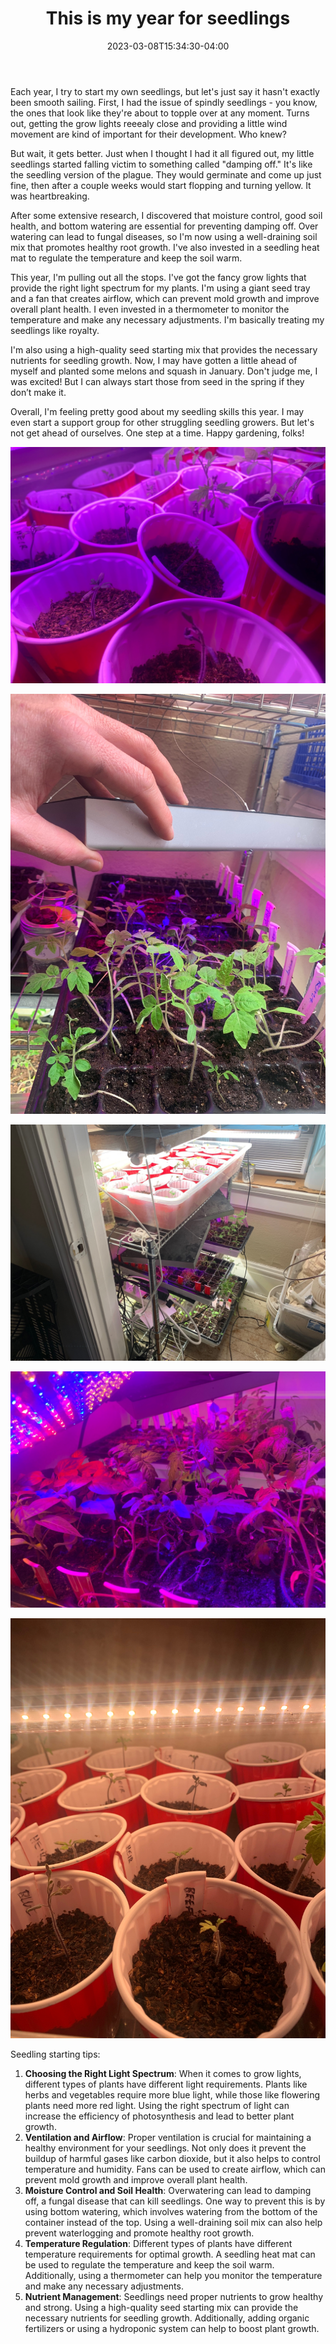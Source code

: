 ﻿---
title: "This is my year for seedlings"
date: 2023-03-08T15:34:30-04:00
categories:
  - blog
tags:
  - garden
---

Each year, I try to start my own seedlings, but let's just say it hasn't exactly been smooth sailing. First, I had the issue of spindly seedlings - you know, the ones that look like they're about to topple over at any moment. Turns out, getting the grow lights reeealy close and providing a little wind movement are kind of important for their development. Who knew?

But wait, it gets better. Just when I thought I had it all figured out, my little seedlings started falling victim to something called "damping off." It's like the seedling version of the plague. They would germinate and come up just fine, then after a couple weeks would start flopping and turning yellow. It was heartbreaking.

After some extensive research, I discovered that moisture control, good soil health, and bottom watering are essential for preventing damping off. Over watering can lead to fungal diseases, so I'm now using a well-draining soil mix that promotes healthy root growth. I've also invested in a seedling heat mat to regulate the temperature and keep the soil warm.

This year, I'm pulling out all the stops. I've got the fancy grow lights that provide the right light spectrum for my plants. I'm using a giant seed tray and a fan that creates airflow, which can prevent mold growth and improve overall plant health. I even invested in a thermometer to monitor the temperature and make any necessary adjustments. I'm basically treating my seedlings like royalty.

I'm also using a high-quality seed starting mix that provides the necessary nutrients for seedling growth.  Now, I may have gotten a little ahead of myself and planted some melons and squash in January. Don't judge me, I was excited! But I can always start those from seed in the spring if they don’t make it.

Overall, I'm feeling pretty good about my seedling skills this year. I may even start a support group for other struggling seedling growers. But let's not get ahead of ourselves. One step at a time. Happy gardening, folks!


![Venn Diagram](/assets/images/2023-03-18-02-54-59-image.jpg)

![Venn Diagram](/assets/images/2023-03-18-02-57-04-image.jpg)

![Venn Diagram](/assets/images/2023-03-18-02-57-46-image.jpg)

![Venn Diagram](/assets/images/2023-03-18-02-56-10-image.jpg)

![Venn Diagram](/assets/images/2023-03-18-02-57-27-image.jpg)


Seedling starting tips:

1. **Choosing the Right Light Spectrum**: When it comes to grow lights, different types of plants have different light requirements. Plants like herbs and vegetables require more blue light, while those like flowering plants need more red light. Using the right spectrum of light can increase the efficiency of photosynthesis and lead to better plant growth.
2. **Ventilation and Airflow**: Proper ventilation is crucial for maintaining a healthy environment for your seedlings. Not only does it prevent the buildup of harmful gases like carbon dioxide, but it also helps to control temperature and humidity. Fans can be used to create airflow, which can prevent mold growth and improve overall plant health.
3. **Moisture Control and Soil Health**: Overwatering can lead to damping off, a fungal disease that can kill seedlings. One way to prevent this is by using bottom watering, which involves watering from the bottom of the container instead of the top. Using a well-draining soil mix can also help prevent waterlogging and promote healthy root growth.
4. **Temperature Regulation**: Different types of plants have different temperature requirements for optimal growth. A seedling heat mat can be used to regulate the temperature and keep the soil warm. Additionally, using a thermometer can help you monitor the temperature and make any necessary adjustments.
5. **Nutrient Management**: Seedlings need proper nutrients to grow healthy and strong. Using a high-quality seed starting mix can provide the necessary nutrients for seedling growth. Additionally, adding organic fertilizers or using a hydroponic system can help to boost plant growth.

